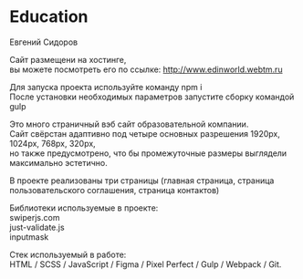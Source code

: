 # Education
Евгений Сидоров

Сайт размещени на хостинге,<br>
вы можете посмотреть его по ссылке: http://www.edinworld.webtm.ru<br>

Для запуска проекта используйте команду npm i<br>
После установки необходимых параметров запустите сборку командой gulp<br>

Это много страничный вэб сайт образовательной компании.<br>
Сайт свёрстан адаптивно под четыре основных разрешения 1920px, 1024px, 768px, 320px,<br>
но также предусмотрено, что бы промежуточные размеры выглядели максимально эстетично.<br>

В проекте реализованы три страницы (главная страница, страница пользовательского соглашения, страница контактов)<br>

Библиотеки используемые в проекте:<br>
swiperjs.com<br>
just-validate.js<br>
inputmask<br>

Стек используемый в работе:<br>
HTML / SCSS / JavaScript / Figma / Pixel Perfect / Gulp / Webpack / Git.<br>
